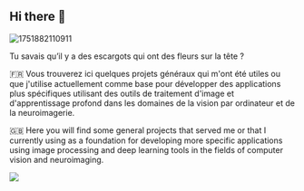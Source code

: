 ## Hi there 👋

![1751882110911](https://github.com/user-attachments/assets/342518b4-5013-4c3c-8af3-42f8ade46f16)

Tu savais qu’il y a des escargots qui ont des fleurs sur la tête ?

🇫🇷 Vous trouverez ici quelques projets généraux qui m'ont été utiles ou que j'utilise actuellement comme base pour développer des applications plus spécifiques utilisant des outils de traitement d'image et d'apprentissage profond dans les domaines de la vision par ordinateur et de la neuroimagerie.

🇬🇧 Here you will find some general projects that served me or that I currently using as a foundation for developing more specific applications using image processing and deep learning tools in the fields of computer vision and neuroimaging.

<!--
**alfonsoer/alfonsoer** is a ✨ _special_ ✨ repository because its `README.md` (this file) appears on your GitHub profile.

Here are some ideas to get you started:

- 🔭 I’m currently working on ...
- 🌱 I’m currently learning ...
- 👯 I’m looking to collaborate on ...
- 🤔 I’m looking for help with ...
- 💬 Ask me about ...
- 📫 How to reach me: ...
- 😄 Pronouns: ...
- ⚡ Fun fact: ...
-->
![](https://hit.yhype.me/github/profile?account_id=32367293)
